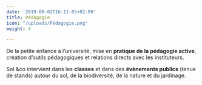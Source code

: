 ```yaml
---
date: '2019-08-02T16:11:05+02:00'
title: Pédagogie
icon: "/uploads/Pédagogie.png"
weight: 4

---
```

De la petite enfance à l’université, mise en **pratique de la pédagogie active**, création d’outils pédagogiques et relations directs avec les instituteurs.

Sol &co intervient dans les **classes** et dans des **évènements publics** (tenue de stands) autour du sol, de la biodiversité, de la nature et du jardinage.